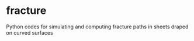 # fracture
Python codes for simulating and computing fracture paths in sheets draped on curved surfaces
